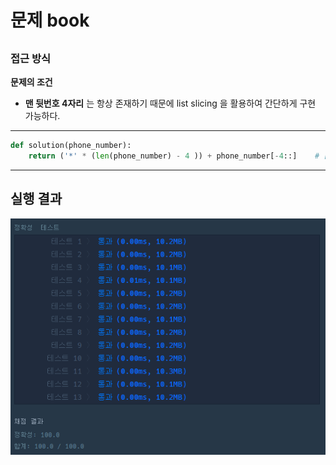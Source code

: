 # 문제 book

##

### 접근 방식

**문제의 조건**

- __맨 뒷번호 4자리__ 는 항상 존재하기 때문에 list slicing 을 활용하여 간단하게 구현 가능하다.

<hr>

```python
def solution(phone_number):
    return ('*' * (len(phone_number) - 4 )) + phone_number[-4::]    # [-4::] 라는 것은 맨 뒤에서 4번째부터 마지막까지라는 의미
```

<hr>

## 실행 결과

![img.png](img.png)